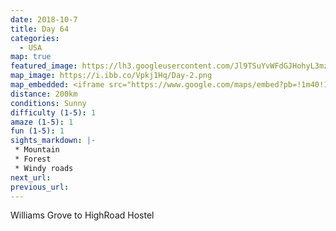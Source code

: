 ```yaml
---
date: 2018-10-7
title: Day 64
categories:
  - USA
map: true
featured_image: https://lh3.googleusercontent.com/Jl9TSuYvWFdGJHohyL3mzKhjqHcMQOyIvWME5cpAq9A4XztnjR4rTKETM6_cljKFFV2ZVQxZXEhxlcrn0DXIukDrMDGMOtfJjW2MgRsZfdO8u1MMmx04_12Nf-81j-U95FwKggfE9paFG36WWZawH4br5fFeRilf-j5BuInwwD1KgszgmZi_pHatDRnx5RdO3KTUaUlVVtxRP_Q4ZTPWSAj7K0szsx1BjQNWADgN5B1Sq1u9knKLGhBzdTzTCfCFz72lIBYnQy69jOVHNJI2rSSu8q9MCGRHPR-HJgRZx2fra9SL8ArfyHWLVpH2lXNZFulJigkWbWbF_ZouMCTvDlSfEjBPBQM8msP8LM2QyTwjVNGGyvoxbhV7dPwxyEnWTmocg0OoQdZgJOeVp8LeTHCP5TLIiZ3Rok7pOFZIdbV2_UAFRoVh1UhAm9HS5VkrHSmv2iXY_ke7Vl7EH0a0uZCLTrW_RCIUPEzMEG32cqAczCL8aRo4O-_4Elu1eUzuFe6SiB-jVuEHsXJbctK0J2Avy3tJUznvsBTyrMG66TAaEDe3jp8esGHUo-nAUpfT7Jn2Kruj8uuC3NedKH48nW_zSNY9iCqiX_TmjrSCQyUxuCDjCh0Iw0kbmwtmdFvzl2kfsgdA_YmWhWBZW1eVwoLgOR9fXJ28-qZCyGSewjAh3fLJ=w1631-h1001-no
map_image: https://i.ibb.co/Vpkj1Hq/Day-2.png
map_embedded: <iframe src="https://www.google.com/maps/embed?pb=!1m40!1m12!1m3!1d787802.3768492587!2d-77.38909710440652!3d39.52908925524233!2m3!1f0!2f0!3f0!3m2!1i1024!2i768!4f13.1!4m25!3e0!4m5!1s0x89c8e67364e0bbe7%3A0x571874b5a6ba80f5!2sWilliams%20Grove%20Speedway%2C%20Speedway%20Drive%2C%20Mechanicsburg%2C%20PA%2C%20USA!3m2!1d40.155193!2d-77.033423!4m5!1s0x89c803aed6f483b7%3A0x44896a84223e758!2sBaltimore%2C%20MD%2C%20USA!3m2!1d39.2903848!2d-76.6121893!4m5!1s0x89b7c6de5af6e45b%3A0xc2524522d4885d2a!2sWashington%2C%20DC%2C%20USA!3m2!1d38.9071923!2d-77.0368707!4m5!1s0x89b7b7da52681a07%3A0xf84058e265df8063!2sHighRoad%20Hostel%20Washington%20DC%2C%20Belmont%20Road%20Northwest%2C%20Washington%2C%20DC%2C%20USA!3m2!1d38.920386!2d-77.042283!5e0!3m2!1sen!2sau!4v1577510811158!5m2!1sen!2sau" width="100%" height="500" frameborder="0" style="border:0;" allowfullscreen=""></iframe>
distance: 200km
conditions: Sunny
difficulty (1-5): 1 
amaze (1-5): 1
fun (1-5): 1
sights_markdown: |-
 * Mountain
 * Forest
 * Windy roads
next_url:
previous_url:
---
```

Williams Grove to HighRoad Hostel





